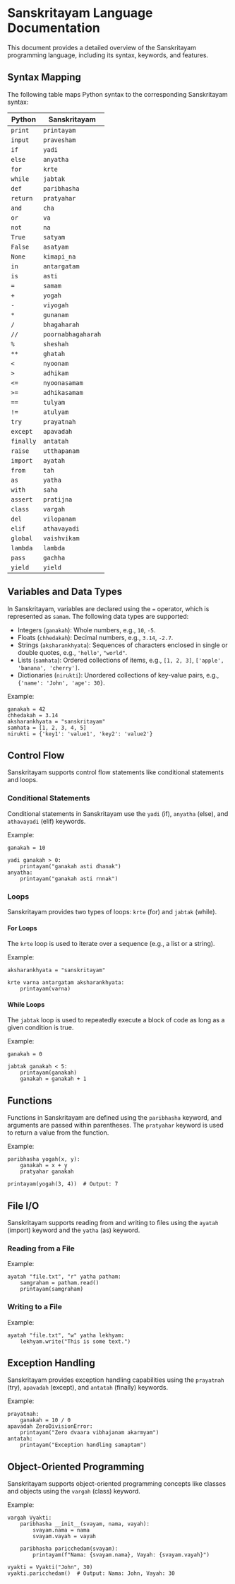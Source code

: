
# Sanskritayam Language Documentation

This document provides a detailed overview of the Sanskritayam programming language, including its syntax, keywords, and features.

## Syntax Mapping

The following table maps Python syntax to the corresponding Sanskritayam syntax:

| Python | Sanskritayam |
| --- | --- |
| `print` | `printayam` |
| `input` | `pravesham` |
| `if` | `yadi` |
| `else` | `anyatha` |
| `for` | `krte` |
| `while` | `jabtak` |
| `def` | `paribhasha` |
| `return` | `pratyahar` |
| `and` | `cha` |
| `or` | `va` |
| `not` | `na` |
| `True` | `satyam` |
| `False` | `asatyam` |
| `None` | `kimapi_na` |
| `in` | `antargatam` |
| `is` | `asti` |
| `=` | `samam` |
| `+` | `yogah` |
| `-` | `viyogah` |
| `*` | `gunanam` |
| `/` | `bhagaharah` |
| `//` | `poornabhagaharah` |
| `%` | `sheshah` |
| `**` | `ghatah` |
| `<` | `nyoonam` |
| `>` | `adhikam` |
| `<=` | `nyoonasamam` |
| `>=` | `adhikasamam` |
| `==` | `tulyam` |
| `!=` | `atulyam` |
| `try` | `prayatnah` |
| `except` | `apavadah` |
| `finally` | `antatah` |
| `raise` | `utthapanam` |
| `import` | `ayatah` |
| `from` | `tah` |
| `as` | `yatha` |
| `with` | `saha` |
| `assert` | `pratijna` |
| `class` | `vargah` |
| `del` | `vilopanam` |
| `elif` | `athavayadi` |
| `global` | `vaishvikam` |
| `lambda` | `lambda` |
| `pass` | `gachha` |
| `yield` | `yield` |

## Variables and Data Types

In Sanskritayam, variables are declared using the `=` operator, which is represented as `samam`. The following data types are supported:

- Integers (`ganakah`): Whole numbers, e.g., `10`, `-5`.
- Floats (`chhedakah`): Decimal numbers, e.g., `3.14`, `-2.7`.
- Strings (`aksharankhyata`): Sequences of characters enclosed in single or double quotes, e.g., `'hello'`, `"world"`.
- Lists (`samhata`): Ordered collections of items, e.g., `[1, 2, 3]`, `['apple', 'banana', 'cherry']`.
- Dictionaries (`nirukti`): Unordered collections of key-value pairs, e.g., `{'name': 'John', 'age': 30}`.

Example:

```
ganakah = 42
chhedakah = 3.14
aksharankhyata = "sanskritayam"
samhata = [1, 2, 3, 4, 5]
nirukti = {'key1': 'value1', 'key2': 'value2'}
```

## Control Flow

Sanskritayam supports control flow statements like conditional statements and loops.

### Conditional Statements

Conditional statements in Sanskritayam use the `yadi` (if), `anyatha` (else), and `athavayadi` (elif) keywords.

Example:

```
ganakah = 10

yadi ganakah > 0:
    printayam("ganakah asti dhanak")
anyatha:
    printayam("ganakah asti rnnak")
```

### Loops

Sanskritayam provides two types of loops: `krte` (for) and `jabtak` (while).

#### For Loops

The `krte` loop is used to iterate over a sequence (e.g., a list or a string).

Example:

```
aksharankhyata = "sanskritayam"

krte varna antargatam aksharankhyata:
    printayam(varna)
```

#### While Loops

The `jabtak` loop is used to repeatedly execute a block of code as long as a given condition is true.

Example:

```
ganakah = 0

jabtak ganakah < 5:
    printayam(ganakah)
    ganakah = ganakah + 1
```

## Functions

Functions in Sanskritayam are defined using the `paribhasha` keyword, and arguments are passed within parentheses. The `pratyahar` keyword is used to return a value from the function.

Example:

```
paribhasha yogah(x, y):
    ganakah = x + y
    pratyahar ganakah

printayam(yogah(3, 4))  # Output: 7
```

## File I/O

Sanskritayam supports reading from and writing to files using the `ayatah` (import) keyword and the `yatha` (as) keyword.

### Reading from a File

Example:

```
ayatah "file.txt", "r" yatha patham:
    samgraham = patham.read()
    printayam(samgraham)
```

### Writing to a File

Example:

```
ayatah "file.txt", "w" yatha lekhyam:
    lekhyam.write("This is some text.")
```

## Exception Handling

Sanskritayam provides exception handling capabilities using the `prayatnah` (try), `apavadah` (except), and `antatah` (finally) keywords.

Example:

```
prayatnah:
    ganakah = 10 / 0
apavadah ZeroDivisionError:
    printayam("Zero dvaara vibhajanam akarmyam")
antatah:
    printayam("Exception handling samaptam")
```

## Object-Oriented Programming

Sanskritayam supports object-oriented programming concepts like classes and objects using the `vargah` (class) keyword.

Example:

```
vargah Vyakti:
    paribhasha __init__(svayam, nama, vayah):
        svayam.nama = nama
        svayam.vayah = vayah

    paribhasha paricchedam(svayam):
        printayam(f"Nama: {svayam.nama}, Vayah: {svayam.vayah}")

vyakti = Vyakti("John", 30)
vyakti.paricchedam()  # Output: Nama: John, Vayah: 30
```
